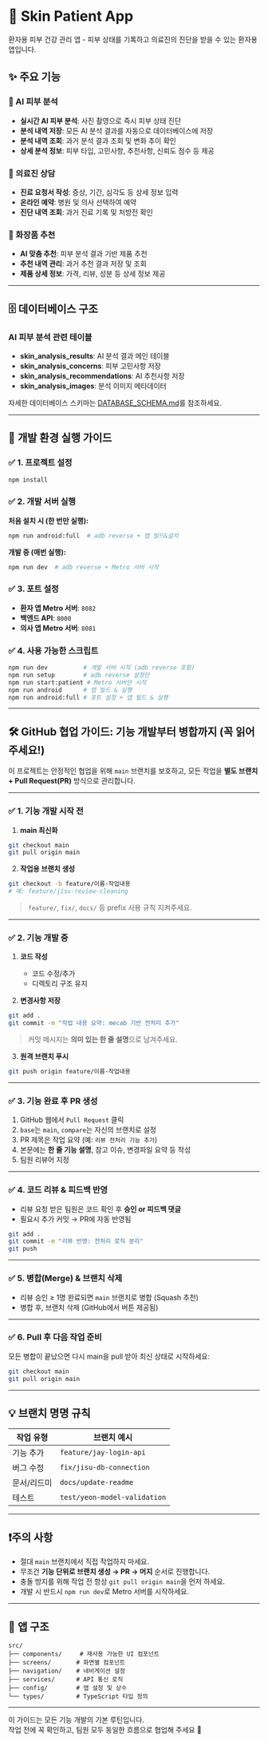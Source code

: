# 📱 Skin Patient App

환자용 피부 건강 관리 앱 - 피부 상태를 기록하고 의료진의 진단을 받을 수 있는 환자용 앱입니다.

## ✨ 주요 기능

### 🔬 AI 피부 분석
- **실시간 AI 피부 분석**: 사진 촬영으로 즉시 피부 상태 진단
- **분석 내역 저장**: 모든 AI 분석 결과를 자동으로 데이터베이스에 저장
- **분석 내역 조회**: 과거 분석 결과 조회 및 변화 추이 확인
- **상세 분석 정보**: 피부 타입, 고민사항, 추천사항, 신뢰도 점수 등 제공

### 🏥 의료진 상담
- **진료 요청서 작성**: 증상, 기간, 심각도 등 상세 정보 입력
- **온라인 예약**: 병원 및 의사 선택하여 예약
- **진단 내역 조회**: 과거 진료 기록 및 처방전 확인

### 💄 화장품 추천
- **AI 맞춤 추천**: 피부 분석 결과 기반 제품 추천
- **추천 내역 관리**: 과거 추천 결과 저장 및 조회
- **제품 상세 정보**: 가격, 리뷰, 성분 등 상세 정보 제공

---

## 🗄️ 데이터베이스 구조

### AI 피부 분석 관련 테이블
- **skin_analysis_results**: AI 분석 결과 메인 테이블
- **skin_analysis_concerns**: 피부 고민사항 저장
- **skin_analysis_recommendations**: AI 추천사항 저장
- **skin_analysis_images**: 분석 이미지 메타데이터

자세한 데이터베이스 스키마는 [DATABASE_SCHEMA.md](./DATABASE_SCHEMA.md)를 참조하세요.

---

## 🚀 개발 환경 실행 가이드

### ✅ 1. 프로젝트 설정

```bash
npm install
```

### ✅ 2. 개발 서버 실행

**처음 설치 시 (한 번만 실행):**
```bash
npm run android:full  # adb reverse + 앱 빌드&설치
```

**개발 중 (매번 실행):**
```bash
npm run dev  # adb reverse + Metro 서버 시작
```

### ✅ 3. 포트 설정

- **환자 앱 Metro 서버**: `8082`
- **백엔드 API**: `8000`
- **의사 앱 Metro 서버**: `8081`

### ✅ 4. 사용 가능한 스크립트

```bash
npm run dev          # 개발 서버 시작 (adb reverse 포함)
npm run setup        # adb reverse 설정만
npm run start:patient # Metro 서버만 시작
npm run android      # 앱 빌드 & 실행
npm run android:full # 포트 설정 + 앱 빌드 & 실행
```

---

## 🛠 GitHub 협업 가이드: 기능 개발부터 병합까지 (꼭 읽어주세요!)

이 프로젝트는 안정적인 협업을 위해 `main` 브랜치를 보호하고, 모든 작업을 **별도 브랜치 + Pull Request(PR)** 방식으로 관리합니다.

---

### ✅ 1. 기능 개발 시작 전

1. **main 최신화**
```bash
git checkout main
git pull origin main
```

2. **작업용 브랜치 생성**
```bash
git checkout -b feature/이름-작업내용
# 예: feature/jisu-review-cleaning
```
> `feature/`, `fix/`, `docs/` 등 prefix 사용 규칙 지켜주세요.

---

### ✅ 2. 기능 개발 중

1. **코드 작성**
   - 코드 수정/추가
   - 디렉토리 구조 유지

2. **변경사항 저장**
```bash
git add .
git commit -m "작업 내용 요약: mecab 기반 전처리 추가"
```
> 커밋 메시지는 **의미 있는 한 줄 설명**으로 남겨주세요.

3. **원격 브랜치 푸시**
```bash
git push origin feature/이름-작업내용
```

---

### ✅ 3. 기능 완료 후 PR 생성

1. GitHub 웹에서 `Pull Request` 클릭
2. `base`는 `main`, `compare`는 자신의 브랜치로 설정
3. PR 제목은 작업 요약 (예: `리뷰 전처리 기능 추가`)
4. 본문에는 **한 줄 기능 설명**, 참고 이슈, 변경파일 요약 등 작성
5. 팀원 리뷰어 지정

---

### ✅ 4. 코드 리뷰 & 피드백 반영

- 리뷰 요청 받은 팀원은 코드 확인 후 **승인 or 피드백 댓글**
- 필요시 추가 커밋 → PR에 자동 반영됨
```bash
git add .
git commit -m "리뷰 반영: 전처리 로직 분리"
git push
```

---

### ✅ 5. 병합(Merge) & 브랜치 삭제

- 리뷰 승인 ≥ 1명 완료되면 `main` 브랜치로 병합 (Squash 추천)
- 병합 후, 브랜치 삭제 (GitHub에서 버튼 제공됨)

---

### ✅ 6. Pull 후 다음 작업 준비

모든 병합이 끝났으면 다시 main을 pull 받아 최신 상태로 시작하세요:
```bash
git checkout main
git pull origin main
```

---

## 💡 브랜치 명명 규칙

| 작업 유형     | 브랜치 예시                      |
|--------------|----------------------------------|
| 기능 추가     | `feature/jay-login-api`          |
| 버그 수정     | `fix/jisu-db-connection`         |
| 문서/리드미   | `docs/update-readme`             |
| 테스트        | `test/yeon-model-validation`     |

---

## ❗주의 사항

- 절대 `main` 브랜치에서 직접 작업하지 마세요.
- 무조건 **기능 단위로 브랜치 생성 → PR → 머지** 순서로 진행합니다.
- 충돌 방지를 위해 작업 전 항상 `git pull origin main`을 먼저 하세요.
- 개발 시 반드시 `npm run dev`로 Metro 서버를 시작하세요.

---

## 📱 앱 구조

```
src/
├── components/     # 재사용 가능한 UI 컴포넌트
├── screens/       # 화면별 컴포넌트
├── navigation/    # 네비게이션 설정
├── services/      # API 통신 로직
├── config/        # 앱 설정 및 상수
└── types/         # TypeScript 타입 정의
```

---

이 가이드는 모든 기능 개발의 기본 루틴입니다.  
작업 전에 꼭 확인하고, 팀원 모두 동일한 흐름으로 협업해 주세요 🙏
